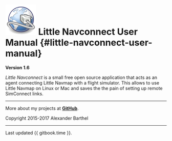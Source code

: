 # ![Little Navconnect](../images/navconnect.svg "Little Navconnect") Little Navconnect User Manual {#little-navconnect-user-manual}

**Version 1.6**

_Little Navconnect_ is a small free open source application that acts as an agent connecting Little Navmap with a flight simulator. This allows to use Little Navmap on Linux or Mac and saves the the pain of setting up remote SimConnect links.

---

More about my projects at [**GitHub**](https://albar965.github.io).

Copyright 2015-2017 Alexander Barthel

---

Last updated {{ gitbook.time }}.
